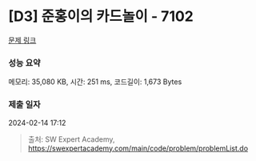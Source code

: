 # [D3] 준홍이의 카드놀이 - 7102 

[문제 링크](https://swexpertacademy.com/main/code/problem/problemDetail.do?contestProbId=AWkIlHWqBYcDFAXC) 

### 성능 요약

메모리: 35,080 KB, 시간: 251 ms, 코드길이: 1,673 Bytes

### 제출 일자

2024-02-14 17:12



> 출처: SW Expert Academy, https://swexpertacademy.com/main/code/problem/problemList.do